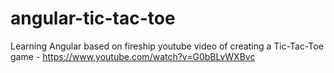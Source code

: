 # angular-tic-tac-toe
Learning Angular based on fireship youtube video of creating a Tic-Tac-Toe game - https://www.youtube.com/watch?v=G0bBLvWXBvc
